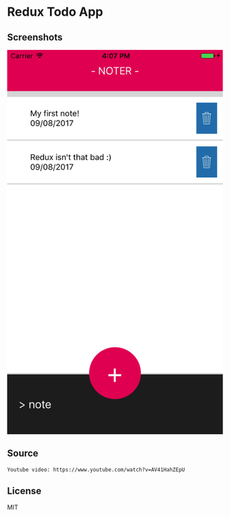 # Redux Todo App

## Screenshots
![AllScreens](.screenshots/screenshot.png)

## Source
```
Youtube video: https://www.youtube.com/watch?v=AV41HahZEpU
```

## License
MIT
